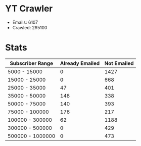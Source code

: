 # YT Crawler
- Emails: 6107
- Crawled: 295100

# Stats
| Subscriber Range  | Already Emailed | Not Emailed |
|-------|-------|-------|
| 5000 - 15000 | 0 | 1427 |
| 15000 - 25000 | 0 | 668 |
| 25000 - 35000 | 47 | 401 |
| 35000 - 50000 | 148 | 338 |
| 50000 - 75000 | 140 | 393 |
| 75000 - 100000 | 176 | 217 |
| 100000 - 300000 | 62 | 1188 |
| 300000 - 500000 | 0 | 429 |
| 500000 - 1000000 | 0 | 473 |
